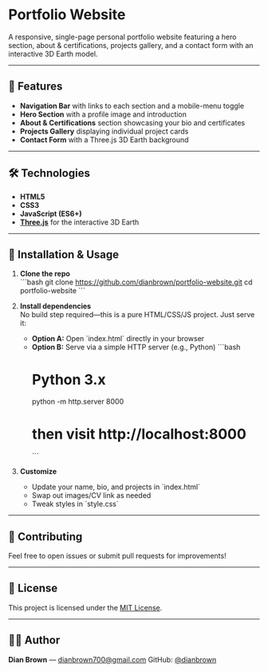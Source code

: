 # Portfolio Website

A responsive, single-page personal portfolio website featuring a hero section, about & certifications, projects gallery, and a contact form with an interactive 3D Earth model.

---

## 🚀 Features

- **Navigation Bar** with links to each section and a mobile-menu toggle  
- **Hero Section** with a profile image and introduction  
- **About & Certifications** section showcasing your bio and certificates  
- **Projects Gallery** displaying individual project cards  
- **Contact Form** with a Three.js 3D Earth background  

---

## 🛠️ Technologies

- **HTML5**  
- **CSS3**  
- **JavaScript (ES6+)**  
- **[Three.js](https://threejs.org/)** for the interactive 3D Earth  

---

## 💾 Installation & Usage

1. **Clone the repo**  
   \`\`\`bash
   git clone https://github.com/dianbrown/portfolio-website.git
   cd portfolio-website
   \`\`\`

2. **Install dependencies**  
   No build step required—this is a pure HTML/CSS/JS project. Just serve it:

   - **Option A:** Open \`index.html\` directly in your browser  
   - **Option B:** Serve via a simple HTTP server (e.g., Python)
     \`\`\`bash
     # Python 3.x
     python -m http.server 8000
     # then visit http://localhost:8000
     \`\`\`

3. **Customize**  
   - Update your name, bio, and projects in \`index.html\`  
   - Swap out images/CV link as needed  
   - Tweak styles in \`style.css\`  

---

## 🤝 Contributing

Feel free to open issues or submit pull requests for improvements!

---

## 📄 License

This project is licensed under the [MIT License](./LICENSE).

---

## 🙋‍♂️ Author

**Dian Brown** — [dianbrown700@gmail.com](mailto:dianbrown700@gmail.com) 
GitHub: [@dianbrown](https://github.com/dianbrown)  

